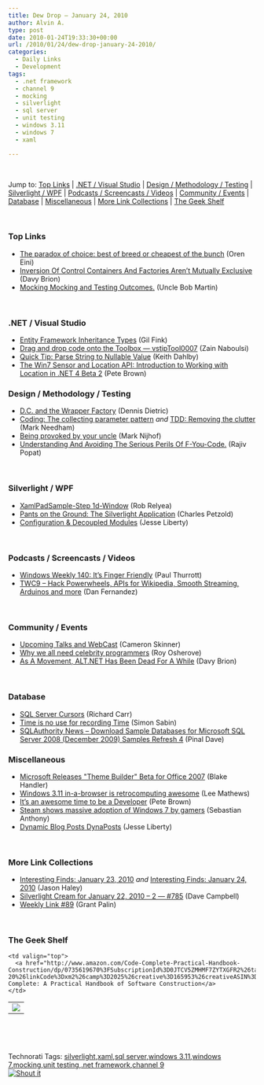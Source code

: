 ```yaml
---
title: Dew Drop – January 24, 2010
author: Alvin A.
type: post
date: 2010-01-24T19:33:30+00:00
url: /2010/01/24/dew-drop-january-24-2010/
categories:
  - Daily Links
  - Development
tags:
  - .net framework
  - channel 9
  - mocking
  - silverlight
  - sql server
  - unit testing
  - windows 3.11
  - windows 7
  - xaml

---
```

&#160;

Jump to: [Top Links][1] | [.NET / Visual Studio][2] | [Design / Methodology / Testing][3] | [Silverlight / WPF][4] | [Podcasts / Screencasts / Videos][5] | [Community / Events][6] | [Database][7] | [Miscellaneous][8] | [More Link Collections][9] | [The Geek Shelf][10] 

&#160;

### <a name="top"></a>Top Links

  * [The paradox of choice: best of breed or cheapest of the bunch][11] (Oren Eini)
  * [Inversion Of Control Containers And Factories Aren’t Mutually Exclusive][12] (Davy Brion)
  * [Mocking Mocking and Testing Outcomes.][13] (Uncle Bob Martin)

&#160;

### <a name="dotnet"></a>.NET / Visual Studio

  * [Entity Framework Inheritance Types][14] (Gil Fink)
  * [Drag and drop code onto the Toolbox &#8212; vstipTool0007][15] (Zain Naboulsi)
  * [Quick Tip: Parse String to Nullable Value][16] (Keith Dahlby)
  * [The Win7 Sensor and Location API: Introduction to Working with Location in .NET 4 Beta 2][17] (Pete Brown)

<a name="web"></a>

### <a name="design"></a>Design / Methodology / Testing

  * [D.C. and the Wrapper Factory][18] (Dennis Dietric)
  * [Coding: The collecting parameter pattern][19] _and_&#160;[TDD: Removing the clutter][20] (Mark Needham)
  * [Being provoked by your uncle][21] (Mark Nijhof)
  * [Understanding And Avoiding The Serious Perils Of F-You-Code.][22] (Rajiv Popat)

&#160;

### <a name="silverlight"></a>Silverlight / WPF

  * [XamlPadSample-Step 1d-Window][23] (Rob Relyea)
  * [Pants on the Ground: The Silverlight Application][24] (Charles Petzold)
  * [Configuration & Decoupled Modules][25] (Jesse Liberty)

&#160;

### <a name="podcasts"></a>Podcasts / Screencasts / Videos

  * [Windows Weekly 140: It&#8217;s Finger Friendly][26] (Paul Thurrott)
  * [TWC9 &#8211; Hack Powerwheels, APIs for Wikipedia, Smooth Streaming, Arduinos and more][27] (Dan Fernandez)

&#160;

### <a name="events"></a>Community / Events

  * [Upcoming Talks and WebCast][28] (Cameron Skinner)
  * [Why we all need celebrity programmers][29] (Roy Osherove)
  * [As A Movement, ALT.NET Has Been Dead For A While][30] (Davy Brion)

&#160;

### <a name="db"></a>Database

  * [SQL Server Cursors][31] (Richard Carr)
  * [Time is no use for recording Time][32] (Simon Sabin)
  * [SQLAuthority News – Download Sample Databases for Microsoft SQL Server 2008 (December 2009) Samples Refresh 4][33] (Pinal Dave)

<a name="sp"></a>

### <a name="misc"></a>Miscellaneous

  * [Microsoft Releases "Theme Builder" Beta for Office 2007][34] (Blake Handler)
  * [Windows 3.11 in-a-browser is retrocomputing awesome][35] (Lee Mathews)
  * [It’s an awesome time to be a Developer][36] (Pete Brown)
  * [Steam shows massive adoption of Windows 7 by gamers][37] (Sebastian Anthony)
  * [Dynamic Blog Posts DynaPosts][38] (Jesse Liberty)

&#160;

### <a name="links"></a>More Link Collections

  * [Interesting Finds: January 23, 2010][39] _and_&#160;[Interesting Finds: January 24, 2010][40] (Jason Haley)
  * [Silverlight Cream for January 22, 2010 &#8211; 2 &#8212; #785][41] (Dave Campbell)
  * [Weekly Link #89][42] (Grant Palin)

&#160;

### <a name="shelf"></a>The Geek Shelf

<table border="0" cellspacing="0" cellpadding="0">
  <tr>
    <td>
      <img data-recalc-dims="1" decoding="async" src="https://i0.wp.com/ecx.images-amazon.com/images/I/51hDvTy1LlL._SL160_.jpg?w=660" />
    </td>
    
    <td valign="top">
      <a href="http://www.amazon.com/Code-Complete-Practical-Handbook-Construction/dp/0735619670%3FSubscriptionId%3D0JTCV5ZMHMF7ZYTXGFR2%26tag%3Dalvinashcraft-20%26linkCode%3Dxm2%26camp%3D2025%26creative%3D165953%26creativeASIN%3D0735619670">Code Complete: A Practical Handbook of Software Construction</a>
    </td>
  </tr>
</table>

&#160;

<div style="padding-bottom: 0px; margin: 0px; padding-left: 0px; padding-right: 0px; display: inline; float: none; padding-top: 0px" id="scid:C16BAC14-9A3D-4c50-9394-FBFEF7A93539:813fce89-9e63-49ea-b5f2-cd71be4622a7" class="wlWriterSmartContent">
  <!--dotnetkickit-->
</div>

&#160;

<div style="padding-bottom: 0px; margin: 0px; padding-left: 0px; padding-right: 0px; display: inline; float: none; padding-top: 0px" id="scid:0767317B-992E-4b12-91E0-4F059A8CECA8:518bb229-8c67-4119-ad71-ce0d3c3cd635" class="wlWriterSmartContent">
  Technorati Tags: <a href="http://technorati.com/tags/silverlight" rel="tag">silverlight</a>,<a href="http://technorati.com/tags/xaml" rel="tag">xaml</a>,<a href="http://technorati.com/tags/sql+server" rel="tag">sql server</a>,<a href="http://technorati.com/tags/windows+3.11" rel="tag">windows 3.11</a>,<a href="http://technorati.com/tags/windows+7" rel="tag">windows 7</a>,<a href="http://technorati.com/tags/mocking" rel="tag">mocking</a>,<a href="http://technorati.com/tags/unit+testing" rel="tag">unit testing</a>,<a href="http://technorati.com/tags/.net+framework" rel="tag">.net framework</a>,<a href="http://technorati.com/tags/channel+9" rel="tag">channel 9</a>
</div>

<div class="wlWriterHeaderFooter" style="margin:0px; padding:0px 0px 0px 0px;">
  <div class="shoutIt">
    <a rev="vote-for" href="http://dotnetshoutout.com/Submit?url=http%3a%2f%2fwww.alvinashcraft.com%2f2010%2f01%2f24%2fdew-drop-january-24-2010%2f&title=Dew+Drop+-+January+24%2c+2010"><img decoding="async" alt="Shout it" src="http://dotnetshoutout.com/image.axd?url=https://morningdew-bpc6g3a0fgaxdxcu.eastus2-01.azurewebsites.net/2010/01/24/dew-drop-january-24-2010/" style="border:0px" /></a>
  </div>
</div>

 [1]: https://morningdew-bpc6g3a0fgaxdxcu.eastus2-01.azurewebsites.net/#top
 [2]: https://morningdew-bpc6g3a0fgaxdxcu.eastus2-01.azurewebsites.net/#dotnet
 [3]: https://morningdew-bpc6g3a0fgaxdxcu.eastus2-01.azurewebsites.net/#design
 [4]: https://morningdew-bpc6g3a0fgaxdxcu.eastus2-01.azurewebsites.net/#silverlight
 [5]: https://morningdew-bpc6g3a0fgaxdxcu.eastus2-01.azurewebsites.net/#podcasts
 [6]: https://morningdew-bpc6g3a0fgaxdxcu.eastus2-01.azurewebsites.net/#events
 [7]: https://morningdew-bpc6g3a0fgaxdxcu.eastus2-01.azurewebsites.net/#db
 [8]: https://morningdew-bpc6g3a0fgaxdxcu.eastus2-01.azurewebsites.net/#misc
 [9]: https://morningdew-bpc6g3a0fgaxdxcu.eastus2-01.azurewebsites.net/#links
 [10]: https://morningdew-bpc6g3a0fgaxdxcu.eastus2-01.azurewebsites.net/#shelf
 [11]: http://feedproxy.google.com/~r/AyendeRahien/~3/NFftk9o5DeI/the-paradox-of-choice-best-of-breed-or-cheapest-of.aspx
 [12]: http://feedproxy.google.com/~r/davybrion/~3/ra-JpWLOUL0/
 [13]: http://blog.objectmentor.com/articles/2010/01/23/mocking-mocking-and-testing-outcomes
 [14]: http://feeds.dzone.com/~r/zones/dotnet/~3/69KEfQs_xOw/entity-framework-inheritance
 [15]: http://feedproxy.google.com/~r/zainnab/~3/_Z08eHDXPlA/drag-and-drop-code-onto-the-toolbox-vstiptool0007.aspx
 [16]: http://feedproxy.google.com/~r/LosTechies/~3/s-LONioVTfU/quick-tip-parse-string-to-nullable-value.aspx
 [17]: http://feedproxy.google.com/~r/PeteBrown/~3/AQY8EEt1pEE/The-Win7-Sensor-and-Location-API_3A00_-Introduction-to-Working-with-Location-in-.NET-4-Beta-2.aspx
 [18]: http://blogs.msdn.com/ddietric/archive/2010/01/24/d-c-and-the-wrapper-factory.aspx
 [19]: http://feedproxy.google.com/~r/MarkNeedham/~3/23ZFSn60dKs/
 [20]: http://feedproxy.google.com/~r/MarkNeedham/~3/S0Jwz2CO_0E/
 [21]: http://elegantcode.com/2010/01/24/being-provoked-by-your-uncle/
 [22]: http://www.thousandtyone.com/blog/UnderstandingAndAvoidingTheSeriousPerilsOfFYouCode.aspx
 [23]: http://blogs.windowsclient.net/rob_relyea/archive/2010/01/24/xamlpadsample-step-1d-window.aspx
 [24]: http://www.charlespetzold.com/blog/2010/01/Pants-on-the-Ground-The-Silverlight-Application.html
 [25]: http://feedproxy.google.com/~r/JesseLiberty-SilverlightGeek/~3/pyFt6U7veL4/configuration-amp-decoupled-modules.aspx
 [26]: http://www.winsupersite.com/podcast#140
 [27]: http://channel9.msdn.com/shows/This+Week+On+Channel+9/TWC9-Hack-Powerwheels-APIs-for-Wikipedia-Smooth-Streaming-Arduinos-and-more/
 [28]: http://blogs.msdn.com/camerons/archive/2010/01/23/upcoming-talks-and-webcast.aspx
 [29]: http://feedproxy.google.com/~r/Iserializable/~3/UwtBdzgrHa8/why-we-all-need-celebrity-programmers.aspx
 [30]: http://feedproxy.google.com/~r/davybrion/~3/zDhumdeC8xc/
 [31]: http://feedproxy.google.com/~r/BlackwaspLatestAdditions/~3/kzMnUL5vvMU/SQLCursors.aspx
 [32]: http://feedproxy.google.com/~r/SimonsSqlServerStuff/~3/4BK0o78uomc/Time-is-no-use-for-recording-Time.aspx
 [33]: http://blog.sqlauthority.com/2010/01/24/sqlauthority-news-download-sample-databases-for-microsoft-sql-server-2008-december-2009-samples-refresh-4/
 [34]: http://bhandler.spaces.live.com/Blog/cns!70F64BC910C9F7F3!7711.entry
 [35]: http://www.pheedcontent.com/click.phdo?i=9702b764715e71dfa726a8cc9a52aa34
 [36]: http://feedproxy.google.com/~r/PeteBrown/~3/jh0nRokWO14/It_1920_s-an-awesome-time-to-be-a-Developer.aspx
 [37]: http://www.pheedcontent.com/click.phdo?i=38412e57e71f43af8b2968bfae6937e9
 [38]: http://feedproxy.google.com/~r/JesseLiberty-SilverlightGeek/~3/xGVUk0t-nMo/dynamic-blog-posts-dynaposts.aspx
 [39]: http://jasonhaley.com/blog/post.aspx?id=da5d82c7-41bf-4057-97da-eae54c66d3fb
 [40]: http://jasonhaley.com/blog/post.aspx?id=ca61b1bc-ffc3-42e6-8ec3-dd2532bde9b3
 [41]: http://geekswithblogs.net/WynApseTechnicalMusings/archive/2010/01/22/137591.aspx
 [42]: http://grantpalin.com/2010/01/23/weekly-link-89/